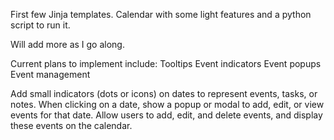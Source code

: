 First few Jinja templates. Calendar with some light features and a python script to run it.

Will add more as I go along.

Current plans to implement include:
Tooltips
Event indicators
Event popups
Event management

Add small indicators (dots or icons) on dates to represent events, tasks, or notes.
When clicking on a date, show a popup or modal to add, edit, or view events for that date.
Allow users to add, edit, and delete events, and display these events on the calendar.
